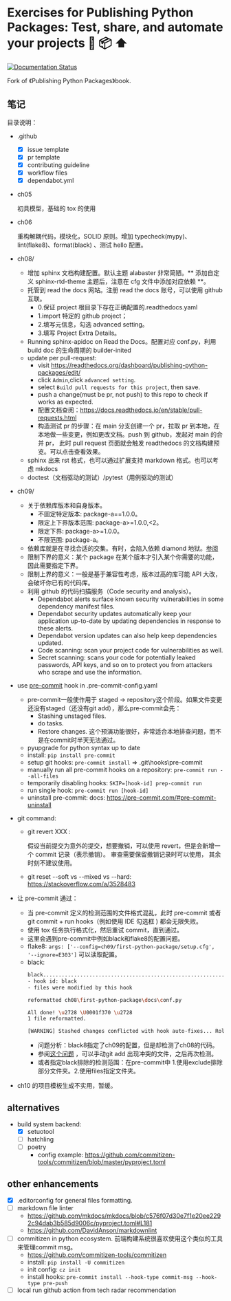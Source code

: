 # Exercises for Publishing Python Packages: Test, share, and automate your projects 🐍 📦 ⬆️

[![Documentation Status](https://readthedocs.org/projects/publishing-python-packages/badge/?version=latest)](https://publishing-python-packages.readthedocs.io/en/latest/?badge=latest)

Fork of 《Publishing Python Packages》book.

## 笔记

目录说明：

- .github
  - [x] issue template
  - [x] pr template
  - [x] contributing guideline
  - [x] workflow files
  - [x] dependabot.yml
- ch05

  初具模型，基础的 tox 的使用
- ch06

  重构解耦代码，模块化，SOLID 原则。增加 typecheck(mypy)、lint(flake8)、format(black) 、测试 hello 配置。
- ch08/
  - 增加 sphinx 文档构建配置。默认主题 alabaster 非常简陋。** 添加自定义 sphinx-rtd-theme 主题后，注意在 cfg 文件中添加对应依赖 **。
  - 托管到 read the docs 网站。注册 read the docs 账号，可以使用 github 互联。
    - 0.保证 project 根目录下存在正确配置的.readthedocs.yaml
    - 1.import 特定的 github project；
    - 2.填写元信息，勾选 advanced setting。
    - 3.填写 Project Extra Details。
  - Running sphinx-apidoc on Read the Docs。配置对应 conf.py，利用 build doc 的生命周期的 builder-inited
  - update per pull-request:
    - visit https://readthedocs.org/dashboard/publishing-python-packages/edit/
    - click `Admin`,click `advanced setting`.
    - select `Build pull requests for this project`, then save.
    - push a change(must be pr, not push) to this repo to check if works as expected.
    - 配置文档查阅：https://docs.readthedocs.io/en/stable/pull-requests.html
    - 构造测试 pr 的步骤：在 main 分支创建一个 pr，拉取 pr 到本地，在本地做一些变更，例如更改文档。push 到 github，发起对 main 的合并 pr， 此时 pull request 页面就会触发
      readthedocs 的文档构建预览。可以点击查看效果。
  - sphinx 出来 rst 格式，也可以通过扩展支持 markdown 格式。也可以考虑 mkdocs
  - doctest（文档驱动的测试）/pytest（用例驱动的测试）
- ch09/
  - 关于依赖库版本和自身版本。
    - 不固定特定版本: package-a==1.0.0。
    - 限定上下界版本范围: package-a>=1.0.0,<2。
    - 限定下界: package-a>=1.0.0。
    - 不限范围: package-a。
  - 依赖库就是在寻找合适的交集。有时，会陷入依赖 diamond 地狱。[参阅](https://livebook.manning.com/book/publishing-python-packages/chapter-9/v-10)
  - 限制下界的意义：某个 package 在某个版本才引入某个你需要的功能，因此需要指定下界。
  - 限制上界的意义：一般是基于兼容性考虑，版本过高的库可能 API 大改，会破坏你已有的代码库。
  - 利用 github 的代码扫描服务（Code security and analysis）。
    - Dependabot alerts surface known security vulnerabilities in some dependency manifest files.
    - Dependabot security updates automatically keep your application up-to-date by updating dependencies in response to
      these alerts.
    - Dependabot version updates can also help keep dependencies updated.
    - Code scanning: scan your project code for vulnerabilities as well.
    - Secret scanning: scans your code for potentially leaked passwords, API keys, and so on to protect you from
      attackers who scrape and use the information.
- use [pre-commit](https://pre-commit.com/) hook in .pre-commit-config.yaml
  - pre-commit一般使作用于 staged -> repository这个阶段。如果文件变更还没有staged（还没有git add），那么pre-commit会先：
     - Stashing unstaged files.
     - do tasks.
     - Restore changes.
    这个预演功能很好，非常适合本地排查问题，而不是在commit时半天无法通过。
  - pyupgrade for python syntax up to date
  - install: `pip install pre-commit`
  - setup git hooks: `pre-commit install` => .git\hooks\pre-commit
  - manually run all pre-commit hooks on a repository: `pre-commit run --all-files`
  - temporarily disabling hooks: `SKIP=[hook-id] prep-commit run`
  - run single hook: `pre-commit run [hook-id]`
  - uninstall pre-commit: docs: https://pre-commit.com/#pre-commit-uninstall
- git command:
  - git revert XXX :

    假设当前提交为意外的提交，想要撤销，可以使用 revert，但是会新增一个 commit 记录（表示撤销）。 审查需要保留撤销记录时可以使用， 其余时刻不建议使用。
  - git reset --soft vs --mixed vs --hard: https://stackoverflow.com/a/3528483

- 让 pre-commit 通过：
  - 当 pre-commit 定义的检测范围的文件格式混乱，此时 pre-commit 或者 git commit + run hooks（例如使用 IDE 勾选框 ) 都会无限失败。
  - 使用 tox 任务执行格式化，然后重试 commit，直到通过。
  - 这里会遇到pre-commit中例如black和flake8的配置问题。
  - flake8: `args: ['--config=ch09/first-python-package/setup.cfg', '--ignore=E303']` 可以读取配置。
  - black: 
    ```bash
    black....................................................................Failed
    - hook id: black
    - files were modified by this hook
    
    reformatted ch08\first-python-package\docs\conf.py
    
    All done! \u2728 \U0001f370 \u2728
    1 file reformatted.
    
    [WARNING] Stashed changes conflicted with hook auto-fixes... Rolling back fixes...
    ```
    - 问题分析：black8指定了ch09的配置，但是却检测了ch08的代码。
    - 参阅[这个问题](https://stackoverflow.com/a/74046827) ，可以手动git add 出现冲突的文件，之后再次检测。
    - 或者指定black排除的检测范围：在pre-commit中 1.使用exclude排除部分文件夹。2.使用files指定文件夹。

- ch10 的项目模板生成不实用，暂缓。

## alternatives

- build system backend:
  - [x] setuotool
  - [ ] hatchling
  - [ ] poetry
    - config example: https://github.com/commitizen-tools/commitizen/blob/master/pyproject.toml


## other enhancements
- [x] .editorconfig for general files formatting.
- [ ] markdown file linter
  - https://github.com/mkdocs/mkdocs/blob/c576f07d30e7f1e20ee2292c94dab3b585d9006c/pyproject.toml#L181
  - https://github.com/DavidAnson/markdownlint
- [ ] commitizen in python ecosystem. 前端构建系统很喜欢使用这个类似的工具来管理commit msg。
   - https://github.com/commitizen-tools/commitizen
   - install: `pip install -U commitizen`
   - init config: `cz init`
   - install hooks: `pre-commit install --hook-type commit-msg --hook-type pre-push`
- [ ] local run github action from tech radar recommendation